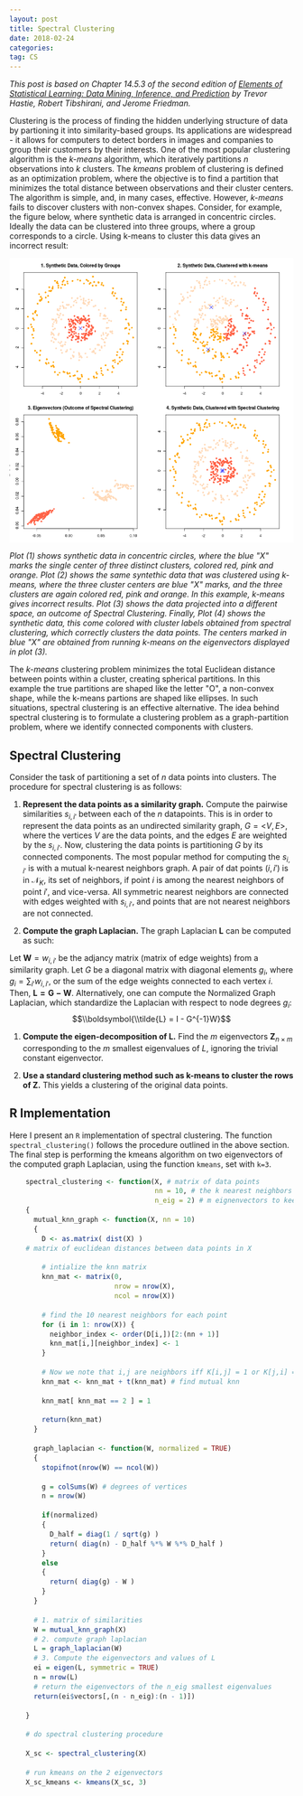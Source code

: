 ```yaml
---
layout: post
title: Spectral Clustering
date: 2018-02-24
categories:
tag: CS
---
```


<head>
<script type="text/javascript"
    src="https://cdn.mathjax.org/mathjax/latest/MathJax.js?config=TeX-AMS-MML_HTMLorMML">
</script>
</head>


_This post is based on Chapter 14.5.3 of the second edition of [Elements
of Statistical Learning: Data Mining, Inference, and
Prediction](https://web.stanford.edu/~hastie/ElemStatLearn/) by Trevor
Hastie, Robert Tibshirani, and Jerome Friedman._


Clustering is the process of finding the hidden underlying structure of
data by partioning it into similarity-based groups. Its applications are
widespread - it allows for computers to detect borders in images and
companies to group their customers by their interests. One of the most
popular clustering algorithm is the *k-means* algorithm, which
iteratively partitions *n* observations into *k* clusters. The *kmeans*
problem of clustering is defined as an optimization problem, where the
objective is to find a partition that minimizes the total distance
between observations and their cluster centers. The algorithm is simple,
and, in many cases, effective. However, *k-means* fails to discover
clusters with non-convex shapes. Consider, for example, the figure
below, where synthetic data is arranged in concentric circles. Ideally
the data can be clustered into three groups, where a group corresponds
to a circle. Using k-means to cluster this data gives an incorrect
result:

<img src="../assets/spectral-clustering_files/figure-markdown_strict/concentric circles-1.png" style="display: block; margin: auto;" />

_Plot (1) shows synthetic data in concentric circles, where the blue "X"
marks the single center of three distinct clusters, colored red, pink
and orange. Plot (2) shows the same syntethic data that was clustered
using k-means, where the three cluster centers are blue "X" marks, and
the three clusters are again colored red, pink and orange. In this
example, k-means gives incorrect results. Plot (3) shows the data
projected into a different space, an outcome of Spectral Clustering.
Finally, Plot (4) shows the synthetic data, this come colored with
cluster labels obtained from spectral clustering, which correctly
clusters the data points. The centers marked in blue "X" are obtained
from running k-means on the eigenvectors displayed in plot (3)._

The *k-means* clustering problem minimizes the total Euclidean distance
between points within a cluster, creating spherical partitions. In this
example the true partitions are shaped like the letter "O", a non-convex
shape, while the k-means partions are shaped like ellipses. In such
situations, spectral clustering is an effective alternative. The idea
behind spectral clustering is to formulate a clustering problem as a
graph-partition problem, where we identify connected components with
clusters.

Spectral Clustering
-------------------

Consider the task of partitioning a set of *n* data points into
clusters. The procedure for spectral clustering is as follows:

1.  **Represent the data points as a similarity graph.** Compute the
    pairwise similarities *s*<sub>*i*, *i*′</sub> between each of the
    *n* datapoints. This is in order to represent the data points as an
    undirected similarity graph, *G* = &lt;*V*, *E*&gt;, where the
    vertices *V* are the data points, and the edges *E* are weighted by
    the *s*<sub>*i*, *i*′</sub>. Now, clustering the data points is
    partitioning *G* by its connected components. The most popular
    method for computing the *s*<sub>*i*, *i*′</sub> is with a mutual
    k-nearest neighbors graph. A pair of dat points (*i*, *i*′) is in
    𝒩<sub>*K*</sub>, its set of neighbors, if point *i* is among the
    nearest neighbors of point *i*′, and vice-versa. All symmetric
    nearest neighbors are connected with edges weighted with
    *s*<sub>*i*, *i*′</sub>, and points that are not nearest neighbors
    are not connected.

2.  **Compute the graph Laplacian.** The graph Laplacian **L** can be
    computed as such:

Let **W** = *w*<sub>*i*, *i*′</sub> be the adjancy matrix (matrix of
edge weights) from a similarity graph. Let *G* be a diagonal matrix with
diagonal elements *g*<sub>*i*</sub>, where
*g*<sub>*i*</sub> = ∑<sub>*i*′</sub>*w*<sub>*i*, *i*′</sub>, or the sum
of the edge weights connected to each vertex *i*. Then,
**L** **=** **G** **−** **W**.
 Alternatively, one can compute the Normalized Graph Laplacian, which
standardize the Laplacian with respect to node degrees
*g*<sub>*i*</sub>:
$$\\boldsymbol{\\tilde{L} = I - G^{-1}W}$$

1.  **Compute the eigen-decomposition of L.** Find the *m* eigenvectors
    **Z**<sub>*n* × *m*</sub> corresponding to the *m* smallest
    eigenvalues of *L*, ignoring the trivial constant eigenvector.

2.  **Use a standard clustering method such as k-means to cluster the
    rows of **Z**.** This yields a clustering of the original data
    points.

R Implementation
----------------

Here I present an `R` implementation of spectral clustering. The
function `spectral_clustering()` follows the procedure outlined in the
above section. The final step is performing the kmeans algorithm on two
eigenvectors of the computed graph Laplacian, using the function
`kmeans`, set with `k=3`.


```R
    spectral_clustering <- function(X, # matrix of data points
                                    nn = 10, # the k nearest neighbors 
                                    n_eig = 2) # m eignenvectors to keep
    {
      mutual_knn_graph <- function(X, nn = 10)
      {
        D <- as.matrix( dist(X) ) 
	# matrix of euclidean distances between data points in X
        
        # intialize the knn matrix
        knn_mat <- matrix(0,
                          nrow = nrow(X),
                          ncol = nrow(X))
        
        # find the 10 nearest neighbors for each point
        for (i in 1: nrow(X)) {
          neighbor_index <- order(D[i,])[2:(nn + 1)]
          knn_mat[i,][neighbor_index] <- 1 
        }
       
        # Now we note that i,j are neighbors iff K[i,j] = 1 or K[j,i] = 1 
        knn_mat <- knn_mat + t(knn_mat) # find mutual knn
        
        knn_mat[ knn_mat == 2 ] = 1
        
        return(knn_mat)
      }
      
      graph_laplacian <- function(W, normalized = TRUE)
      {
        stopifnot(nrow(W) == ncol(W)) 
        
        g = colSums(W) # degrees of vertices
        n = nrow(W)
        
        if(normalized)
        {
          D_half = diag(1 / sqrt(g) )
          return( diag(n) - D_half %*% W %*% D_half )
        }
        else
        {
          return( diag(g) - W )
        }
      }
      
      # 1. matrix of similarities
      W = mutual_knn_graph(X) 
      # 2. compute graph laplacian
      L = graph_laplacian(W) 
      # 3. Compute the eigenvectors and values of L
      ei = eigen(L, symmetric = TRUE) 
      n = nrow(L)
      # return the eigenvectors of the n_eig smallest eigenvalues
      return(ei$vectors[,(n - n_eig):(n - 1)]) 

    }

    # do spectral clustering procedure

    X_sc <- spectral_clustering(X)

    # run kmeans on the 2 eigenvectors
    X_sc_kmeans <- kmeans(X_sc, 3)

```

